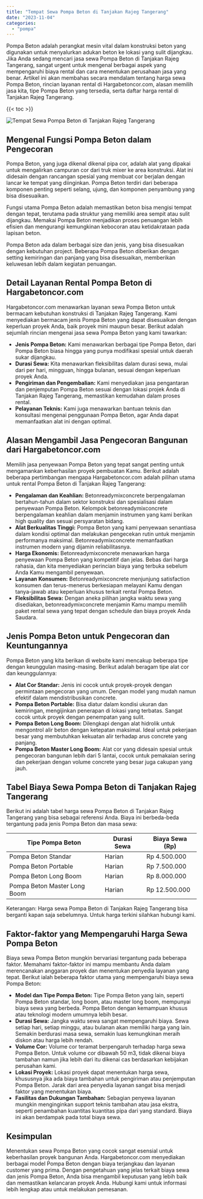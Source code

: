 ```yaml
---
title: "Tempat Sewa Pompa Beton di Tanjakan Rajeg Tangerang"
date: "2023-11-04"
categories: 
  - "pompa"
---
```




Pompa Beton adalah perangkat mesin vital dalam konstruksi beton yang digunakan untuk menyalurkan adukan beton ke lokasi yang sulit dijangkau. Jika Anda sedang mencari jasa sewa Pompa Beton di Tanjakan Rajeg Tangerang, sangat urgent untuk mengenal berbagai aspek yang mempengaruhi biaya rental dan cara menentukan perusahaan jasa yang benar. Artikel ini akan membahas secara mendalam tentang harga sewa Pompa Beton, rincian layanan rental di Hargabetoncor.com, alasan memilih jasa kita, tipe Pompa Beton yang tersedia, serta daftar harga rental di Tanjakan Rajeg Tangerang.

{{< toc >}}

![Tempat Sewa Pompa Beton di Tanjakan Rajeg Tangerang](https://hargareadymixid.github.io/pompa/concrete-pump%20(14).png)

## Mengenal Fungsi Pompa Beton dalam Pengecoran

Pompa Beton, yang juga dikenal dikenal pipa cor, adalah alat yang dipakai untuk mengalirkan campuran cor dari truk mixer ke area konstruksi. Alat ini didesain dengan rancangan spesial yang membuat cor berjalan dengan lancar ke tempat yang diinginkan. Pompa Beton terdiri dari beberapa komponen penting seperti selang, ujung, dan komponen penyambung yang bisa disesuaikan.

Fungsi utama Pompa Beton adalah memastikan beton bisa mengisi tempat dengan tepat, terutama pada struktur yang memiliki area sempit atau sulit dijangkau. Memakai Pompa Beton menjadikan proses penuangan lebih efisien dan mengurangi kemungkinan kebocoran atau ketidakrataan pada lapisan beton.

Pompa Beton ada dalam berbagai size dan jenis, yang bisa disesuaikan dengan kebutuhan project. Beberapa Pompa Beton diberikan dengan setting kemiringan dan panjang yang bisa disesuaikan, memberikan keluwesan lebih dalam kegiatan penuangan.

## Detail Layanan Rental Pompa Beton di Hargabetoncor.com

Hargabetoncor.com menawarkan layanan sewa Pompa Beton untuk bermacam kebutuhan konstruksi di Tanjakan Rajeg Tangerang. Kami menyediakan bermacam jenis Pompa Beton yang dapat disesuaikan dengan keperluan proyek Anda, baik proyek mini maupun besar. Berikut adalah sejumlah rincian mengenai jasa sewa Pompa Beton yang kami tawarkan:

- **Jenis Pompa Beton:** Kami menawarkan berbagai tipe Pompa Beton, dari Pompa Beton biasa hingga yang punya modifikasi spesial untuk daerah sukar dijangkau.
- **Durasi Sewa:** Kita menawarkan fleksibilitas dalam durasi sewa, mulai dari per hari, mingguan, hingga bulanan, sesuai dengan keperluan proyek Anda.
- **Pengiriman dan Pengembalian:** Kami menyediakan jasa pengantaran dan penjemputan Pompa Beton sesuai dengan lokasi projek Anda di Tanjakan Rajeg Tangerang, memastikan kemudahan dalam proses rental.
- **Pelayanan Teknis:** Kami juga menawarkan bantuan teknis dan konsultasi mengenai penggunaan Pompa Beton, agar Anda dapat memanfaatkan alat ini dengan optimal.

## Alasan Mengambil Jasa Pengecoran Bangunan dari Hargabetoncor.com

Memilih jasa penyewaan Pompa Beton yang tepat sangat penting untuk mengamankan keberhasilan proyek pembuatan Kamu. Berikut adalah beberapa pertimbangan mengapa Hargabetoncor.com adalah pilihan utama untuk rental Pompa Beton di Tanjakan Rajeg Tangerang:

- **Pengalaman dan Keahlian:** Betonreadymixconcrete berpengalaman bertahun-tahun dalam sektor konstruksi dan spesialisasi dalam penyewaan Pompa Beton. Kelompok betonreadymixconcrete berpengalaman keahlian dalam menjamin instrumen yang kami berikan high quality dan sesuai persyaratan bidang.
- **Alat Berkualitas Tinggi:** Pompa Beton yang kami penyewaan senantiasa dalam kondisi optimal dan melakukan pengecekan rutin untuk menjamin performanya maksimal. Betonreadymixconcrete memanfaatkan instrumen modern yang dijamin reliabilitasnya.
- **Harga Ekonomis:** Betonreadymixconcrete menawarkan harga penyewaan Pompa Beton yang kompetitif dan jelas. Bebas dari harga rahasia, dan kita menyediakan perincian biaya yang terbuka sebelum Anda Kamu mengambil penyewaan.
- **Layanan Konsumen:** Betonreadymixconcrete menjunjung satisfaction konsumen dan terus-menerus berkesiapan melayani Kamu dengan tanya-jawab atau keperluan khusus terkait rental Pompa Beton.
- **Fleksibilitas Sewa:** Dengan aneka pilihan jangka waktu sewa yang disediakan, betonreadymixconcrete menjamin Kamu mampu memilih paket rental sewa yang tepat dengan schedule dan biaya proyek Anda Saudara.

## Jenis Pompa Beton untuk Pengecoran dan Keuntungannya

Pompa Beton yang kita berikan di website kami mencakup beberapa tipe dengan keunggulan masing-masing. Berikut adalah beragam tipe alat cor dan keunggulannya:

- **Alat Cor Standar:** Jenis ini cocok untuk proyek-proyek dengan permintaan pengecoran yang umum. Dengan model yang mudah namun efektif dalam mendistribusikan concrete.
- **Pompa Beton Portable:** Bisa diatur dalam kondisi ukuran dan kemiringan, mengijinkan penerapan di lokasi yang terbatas. Sangat cocok untuk proyek dengan penempatan yang sulit.
- **Pompa Beton Long Boom:** Dilengkapi dengan alat hidrolik untuk mengontrol alir beton dengan ketepatan maksimal. Ideal untuk pekerjaan besar yang membutuhkan kekuatan alir terhadap arus concrete yang panjang.
- **Pompa Beton Master Long Boom:** Alat cor yang didesain spesial untuk pengecoran bangunan lebih dari 5 lantai, cocok untuk pemakaian sering dan pekerjaan dengan volume concrete yang besar juga cakupan yang jauh.

## Tabel Biaya Sewa Pompa Beton di Tanjakan Rajeg Tangerang

Berikut ini adalah tabel harga sewa Pompa Beton di Tanjakan Rajeg Tangerang yang bisa sebagai referensi Anda. Biaya ini berbeda-beda tergantung pada jenis Pompa Beton dan masa sewa:

| Tipe Pompa Beton | Durasi Sewa | Biaya Sewa (Rp) |
| --- | --- | --- |
| Pompa Beton Standar | Harian | Rp 4.500.000 |
| Pompa Beton Portable | Harian | Rp 7.500.000 |
| Pompa Beton Long Boom | Harian | Rp 8.000.000 |
| Pompa Beton Master Long Boom | Harian | Rp 12.500.000 |

Keterangan: Harga sewa Pompa Beton di Tanjakan Rajeg Tangerang bisa berganti kapan saja sebelumnya. Untuk harga terkini silahkan hubungi kami.

## Faktor-faktor yang Mempengaruhi Harga Sewa Pompa Beton

Biaya sewa Pompa Beton mungkin bervariasi tergantung pada beberapa faktor. Memahami faktor-faktor ini mampu membantu Anda dalam merencanakan anggaran proyek dan menentukan penyedia layanan yang tepat. Berikut ialah beberapa faktor utama yang mempengaruhi biaya sewa Pompa Beton:

- **Model dan Tipe Pompa Beton:** Tipe Pompa Beton yang lain, seperti Pompa Beton standar, long boom, atau master long boom, mempunyai biaya sewa yang berbeda. Pompa Beton dengan kemampuan khusus atau teknologi modern umumnya lebih besar.
- **Durasi Sewa:** Jangka waktu sewa sangat mempengaruhi biaya. Sewa setiap hari, setiap minggu, atau bulanan akan memiliki harga yang lain. Semakin berdurasi masa sewa, semakin luas kemungkinan meraih diskon atau harga lebih rendah.
- **Volume Cor:** Volume cor teramat berpengaruh terhadap harga sewa Pompa Beton. Untuk volume cor dibawah 50 m3, tidak dikenai biaya tambahan namun jika lebih dari itu dikenai cas berdasarkan kebijakan perusahan kami.
- **Lokasi Proyek:** Lokasi proyek dapat menentukan harga sewa, khususnya jika ada biaya tambahan untuk pengiriman atau penjemputan Pompa Beton. Jarak dari area penyedia layanan sangat bisa menjadi faktor yang menentukan biaya.
- **Fasilitas dan Dukungan Tambahan:** Sebagian penyewa layanan mungkin menginginkan support teknis tambahan atau jasa ekstra, seperti penambahan kuantitas kuantitas pipa dari yang standard. Biaya ini akan berdampak pada total biaya sewa.

## Kesimpulan

Menentukan sewa Pompa Beton yang cocok sangat esensial untuk keberhasilan proyek bangunan Anda. Hargabetoncor.com menyediakan berbagai model Pompa Beton dengan biaya terjangkau dan layanan customer yang prima. Dengan pengetahuan yang jelas terkait biaya sewa dan jenis Pompa Beton, Anda bisa mengambil keputusan yang lebih baik dan memastikan kelancaran proyek Anda. Hubungi kami untuk informasi lebih lengkap atau untuk melakukan pemesanan.
